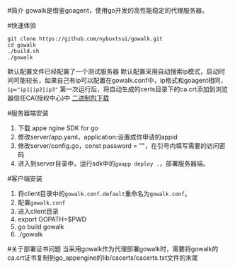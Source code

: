 #简介
gowalk是借鉴goagent，使用go开发的高性能稳定的代理服务器。

#快速体验
```
git clone https://github.com/nybuxtsui/gowalk.git
cd gowalk
./build.sh
./gowalk
```
默认配置文件已经配置了一个测试服务器
默认配置采用自动搜索ip模式，启动时间可能较长，如果自己有ip可以配置在gowalk.conf中，ip格式和goagent相同，`ip="ip1|ip2|ip3"`
第一次运行后，将自动生成的certs目录下的ca.crt添加到浏览器信任CA(授权中心)中
[二进制包下载](http://pan.baidu.com/s/1hq69vAO)

#服务器端安装
1. 下载  appe ngine SDK for go
2. 修改server/app.yaml，application:设置成你申请的appid
3. 修改server/config.go，const password = ""，在引号内填写需要的访问密码
4. 进入到server目录中，运行sdk中的`goapp deploy .`，部署服务器端。

#客户端安装
1. 将client目录中的`gowalk.conf.default`重命名为`gowalk.conf`。
2. 配置`gowalk.conf`
3. 进入client目录
4. export GOPATH=$PWD
5. go build gowalk
6. ./gowalk

#关于部署证书问题
当采用gowalk作为代理部署gowalk时，需要将gowalk的ca.crt证书复制到go_appengine的lib/cacerts/cacerts.txt文件的末尾

